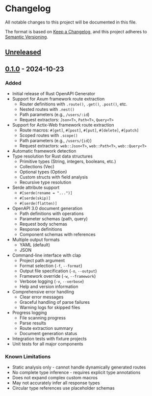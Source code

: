 # Changelog

All notable changes to this project will be documented in this file.

The format is based on [Keep a Changelog](https://keepachangelog.com/en/1.0.0/),
and this project adheres to [Semantic Versioning](https://semver.org/spec/v2.0.0.html).

## [Unreleased]

## [0.1.0] - 2024-10-23

### Added
- Initial release of Rust OpenAPI Generator
- Support for Axum framework route extraction
  - Router definitions with `.route()`, `.get()`, `.post()`, etc.
  - Nested routes with `.nest()`
  - Path parameters (e.g., `/users/:id`)
  - Request extractors: `Json<T>`, `Path<T>`, `Query<T>`
- Support for Actix-Web framework route extraction
  - Route macros: `#[get]`, `#[post]`, `#[put]`, `#[delete]`, `#[patch]`
  - Scoped routes with `.scope()`
  - Path parameters (e.g., `/users/{id}`)
  - Request extractors: `web::Json<T>`, `web::Path<T>`, `web::Query<T>`
- Automatic framework detection
- Type resolution for Rust data structures
  - Primitive types (String, integers, booleans, etc.)
  - Collections (Vec<T>)
  - Optional types (Option<T>)
  - Custom structs with field analysis
  - Recursive type resolution
- Serde attribute support
  - `#[serde(rename = "...")]`
  - `#[serde(skip)]`
  - `#[serde(flatten)]`
- OpenAPI 3.0 document generation
  - Path definitions with operations
  - Parameter schemas (path, query)
  - Request body schemas
  - Response definitions
  - Component schemas with references
- Multiple output formats
  - YAML (default)
  - JSON
- Command-line interface with clap
  - Project path argument
  - Format selection (`-f`, `--format`)
  - Output file specification (`-o`, `--output`)
  - Framework override (`-w`, `--framework`)
  - Verbose logging (`-v`, `--verbose`)
  - Help and version information
- Comprehensive error handling
  - Clear error messages
  - Graceful handling of parse failures
  - Warning logs for skipped files
- Progress logging
  - File scanning progress
  - Parse results
  - Route extraction summary
  - Document generation status
- Integration tests with fixture projects
- Unit tests for all major components

### Known Limitations
- Static analysis only - cannot handle dynamically generated routes
- No complete type inference - requires explicit type annotations
- Does not expand complex custom macros
- May not accurately infer all response types
- Circular type references use placeholder schemas

[Unreleased]: https://github.com/paxoscn/openapi-from-source/compare/v0.1.0...HEAD
[0.1.0]: https://github.com/paxoscn/openapi-from-source/releases/tag/v0.1.0
